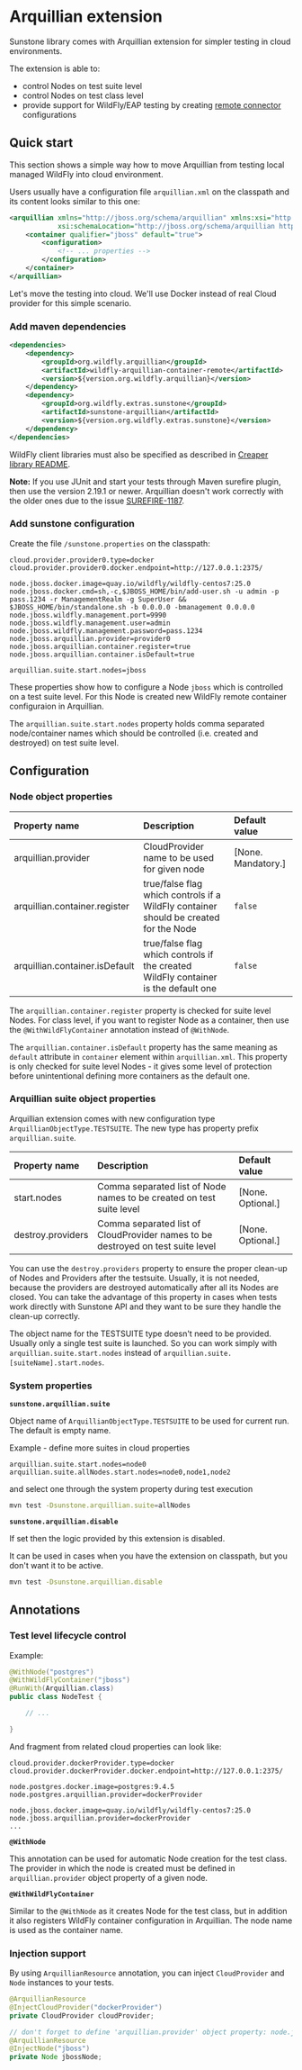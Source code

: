 # Arquillian extension

Sunstone library comes with Arquillian extension for simpler testing in cloud environments.

The extension is able to:
* control Nodes on test suite level
* control Nodes on test class level
* provide support for WildFly/EAP testing by creating
  [remote connector](http://arquillian.org/modules/wildfly-arquillian-wildfly-remote-container-adapter/) configurations

## Quick start

This section shows a simple way how to move Arquillian from testing local managed WildFly into cloud environment.

Users usually have a configuration file `arquillian.xml` on the classpath and its content looks similar to this one:

```xml
<arquillian xmlns="http://jboss.org/schema/arquillian" xmlns:xsi="http://www.w3.org/2001/XMLSchema-instance"
            xsi:schemaLocation="http://jboss.org/schema/arquillian http://jboss.org/schema/arquillian/arquillian_1_0.xsd">
    <container qualifier="jboss" default="true">
        <configuration>
            <!-- ... properties -->
        </configuration>
    </container>
</arquillian>
```

Let's move the testing into cloud. We'll use Docker instead of real Cloud provider for this simple scenario.

### Add maven dependencies

```xml
<dependencies>
    <dependency>
        <groupId>org.wildfly.arquillian</groupId>
        <artifactId>wildfly-arquillian-container-remote</artifactId>
        <version>${version.org.wildfly.arquillian}</version>
    </dependency>
    <dependency>
        <groupId>org.wildfly.extras.sunstone</groupId>
        <artifactId>sunstone-arquillian</artifactId>
        <version>${version.org.wildfly.extras.sunstone}</version>
    </dependency>
</dependencies>
```

WildFly client libraries must also be specified as described
in [Creaper library README](https://github.com/wildfly-extras/creaper/blob/master/README.md#jboss-as-7--wildfly-client-libraries).

**Note:** If you use JUnit and start your tests through Maven surefire plugin, then use the version 2.19.1 or newer. 
Arquillian doesn't work correctly with the older ones due to the issue [SUREFIRE-1187](https://issues.apache.org/jira/browse/SUREFIRE-1187).  

### Add sunstone configuration
Create the file `/sunstone.properties` on the classpath:

```properties
cloud.provider.provider0.type=docker
cloud.provider.provider0.docker.endpoint=http://127.0.0.1:2375/

node.jboss.docker.image=quay.io/wildfly/wildfly-centos7:25.0
node.jboss.docker.cmd=sh,-c,$JBOSS_HOME/bin/add-user.sh -u admin -p pass.1234 -r ManagementRealm -g SuperUser && $JBOSS_HOME/bin/standalone.sh -b 0.0.0.0 -bmanagement 0.0.0.0
node.jboss.wildfly.management.port=9990
node.jboss.wildfly.management.user=admin
node.jboss.wildfly.management.password=pass.1234
node.jboss.arquillian.provider=provider0
node.jboss.arquillian.container.register=true
node.jboss.arquillian.container.isDefault=true

arquillian.suite.start.nodes=jboss
```

These properties show how to configure a Node `jboss` which is controlled on a test suite level.
For this Node is created new WildFly remote container configuraion in Arquillian.

The `arquillian.suite.start.nodes` property holds comma separated node/container names which should be controlled
(i.e. created and destroyed) on test suite level.


## Configuration

### Node object properties

| Property name                  | Description                                                                          | Default value      |
|:-------------------------------|:-------------------------------------------------------------------------------------|:-------------------|
| arquillian.provider            | CloudProvider name to be used for given node                                         | [None. Mandatory.] |
| arquillian.container.register  | true/false flag which controls if a WildFly container should be created for the Node | `false`           |
| arquillian.container.isDefault | true/false flag which controls if the created WildFly container is the default one   | `false`           |

The `arquillian.container.register` property is checked for suite level Nodes. 
For class level, if you want to register Node as a container, then use the `@WithWildFlyContainer` annotation instead of `@WithNode`.

The `arquillian.container.isDefault` property has the same meaning as `default` attribute in `container` element within `arquillian.xml`.
This property is only checked for suite level Nodes - it gives some level of protection before unintentional defining more containers as the default one.

### Arquillian suite object properties

Arquillian extension comes with new configuration type `ArquillianObjectType.TESTSUITE`.
The new type has property prefix `arquillian.suite`.

| Property name     | Description                                                                     | Default value     |
|:------------------|:--------------------------------------------------------------------------------|:------------------|
| start.nodes       | Comma separated list of Node names to be created on test suite level            | [None. Optional.] |
| destroy.providers | Comma separated list of CloudProvider names to be destroyed on test suite level | [None. Optional.] |

You can use the `destroy.providers` property to ensure the proper clean-up of Nodes and Providers after the testsuite.
Usually, it is not  needed, because the providers are destroyed automatically after all its Nodes are
closed. You can take the advantage of this property in cases when tests work directly with Sunstone API
and they want to be sure they handle the clean-up correctly.

The object name for the TESTSUITE type doesn't need to be provided. Usually only a single test suite is launched.
So you can work simply with `arquillian.suite.start.nodes` instead of `arquillian.suite.[suiteName].start.nodes`.

### System properties

**`sunstone.arquillian.suite`**

Object name of `ArquillianObjectType.TESTSUITE` to be used for current run. The default is empty name.

Example - define more suites in cloud properties
```
arquillian.suite.start.nodes=node0
arquillian.suite.allNodes.start.nodes=node0,node1,node2
```
and select one through the system property during test execution 

```bash
mvn test -Dsunstone.arquillian.suite=allNodes
```

**`sunstone.arquillian.disable`**

If set then the logic provided by this extension is disabled.

It can be used in cases when you have the extension on classpath, but you don't want it to be active.

```bash
mvn test -Dsunstone.arquillian.disable
```


## Annotations

### Test level lifecycle control

Example: 


```java
@WithNode("postgres")
@WithWildFlyContainer("jboss")
@RunWith(Arquillian.class)
public class NodeTest {

    // ...

}
```

And fragment from related cloud properties can look like:

```
cloud.provider.dockerProvider.type=docker
cloud.provider.dockerProvider.docker.endpoint=http://127.0.0.1:2375/

node.postgres.docker.image=postgres:9.4.5
node.postgres.arquillian.provider=dockerProvider

node.jboss.docker.image=quay.io/wildfly/wildfly-centos7:25.0
node.jboss.arquillian.provider=dockerProvider
...
```

**`@WithNode`**

This annotation can be used for automatic Node creation for the test class. The provider in which the node is created must
be defined in `arquillian.provider` object property of a given node.


**`@WithWildFlyContainer`**

Similar to the `@WithNode` as it creates Node for the test class, but in addition it also registers
WildFly container configuration in Arquillian. The node name is used as the container name. 


### Injection support

By using `ArquillianResource` annotation, you can inject `CloudProvider` and `Node` instances to your tests.

```java
@ArquillianResource
@InjectCloudProvider("dockerProvider")
private CloudProvider cloudProvider;

// don't forget to define 'arquillian.provider' object property: node.jboss.arquillian.provider=dockerProvider
@ArquillianResource
@InjectNode("jboss")
private Node jbossNode;
```
